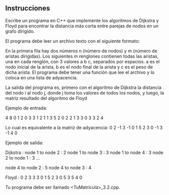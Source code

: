 ## Instrucciones
Escribe un programa en C++ que implemente los algoritmos de Dijkstra y Floyd para encontrar la distancia más corta entre parejas de nodos en un grafo dirigido. 

El programa debe leer un archivo texto con el siguiente formato:

En la primera fila hay dos números n (número de nodos) y m (número de aristas dirigidas).
Los siguientes m renglones contienen todas las aristas, una en cada renglón, con 3 valores a b c, separados por espacios. a es el nodo inicial de la arista, b es el nodo final de la arista y c es el peso de dicha arista.
El programa debe tener una función que lee el archivo y lo coloca en una lista de adyacencia.

La salida del programa es, primero con el algoritmo de Dijkstra la distancia del nodo i al nodo j, donde j toma los valores de todos los nodos, y luego, la matriz resultado del algoritmo de Floyd

Ejemplo de entrada:

4 8
0 1 2
0 3 3
1 2 1
1 3 5
2 0 2
2 1 3
3 0 3
3 2 4

Lo cual es equivalente a la matriz de adyacencia:
0 2 -1 3
-1 0 1 5
2 3 0 -1
3 -1 4 0

Ejemplo de salida:

Dijkstra :
node 1 to node 2 : 2
node 1 to node 3 : 3
node 1 to node 4 : 3
node 2 to node 1 : 3
...

node 4 to node 2 : 5
node 4 to node 3 : 4

Floyd :
0 2 3 3
3 0 1 5
2 3 0 5
3 5 4 0

Tu programa debe ser llamado <TuMatrícula>_3.2.cpp.